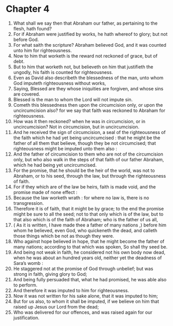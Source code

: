 # Chapter 4

1. What shall we say then that Abraham our father, as pertaining to the flesh, hath found?
2. For if Abraham were justified by works, he hath whereof to glory; but not before God.
3. For what saith the scripture? Abraham believed God, and it was counted unto him for righteousness.
4. Now to him that worketh is the reward not reckoned of grace, but of debt.
5. But to him that worketh not, but believeth on him that justifieth the ungodly, his faith is counted for righteousness.
6. Even as David also describeth the blessedness of the man, unto whom God imputeth righteousness without works,
7. Saying, Blessed are they whose iniquities are forgiven, and whose sins are covered.
8. Blessed is the man to whom the Lord will not impute sin.
9. Cometh this blessedness then upon the circumcision only, or upon the uncircumcision also? for we say that faith was reckoned to Abraham for righteousness.
10. How was it then reckoned? when he was in circumcision, or in uncircumcision? Not in circumcision, but in uncircumcision.
11. And he received the sign of circumcision, a seal of the righteousness of the faith which he had yet being uncircumcised : that he might be the father of all them that believe, though they be not circumcised; that righteousness might be imputed unto them also :
12. And the father of circumcision to them who are not of the circumcision only, but who also walk in the steps of that faith of our father Abraham, which he had being yet uncircumcised.
13. For the promise, that he should be the heir of the world, was not to Abraham, or to his seed, through the law, but through the righteousness of faith.
14. For if they which are of the law be heirs, faith is made void, and the promise made of none effect :
15. Because the law worketh wrath : for where no law is, there is no transgression.
16. Therefore it is of faith, that it might be by grace; to the end the promise might be sure to all the seed; not to that only which is of the law, but to that also which is of the faith of Abraham; who is the father of us all,
17. ( As it is written, I have made thee a father of many nations ,) before him whom he believed, even God, who quickeneth the dead, and calleth those things which be not as though they were.
18. Who against hope believed in hope, that he might become the father of many nations; according to that which was spoken, So shall thy seed be.
19. And being not weak in faith, he considered not his own body now dead, when he was about an hundred years old, neither yet the deadness of Sara’s womb :
20. He staggered not at the promise of God through unbelief; but was strong in faith, giving glory to God;
21. And being fully persuaded that, what he had promised, he was able also to perform.
22. And therefore it was imputed to him for righteousness.
23. Now it was not written for his sake alone, that it was imputed to him;
24. But for us also, to whom it shall be imputed, if we believe on him that raised up Jesus our Lord from the dead;
25. Who was delivered for our offences, and was raised again for our justification.

